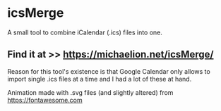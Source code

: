 # icsMerge

A small tool to combine iCalendar (.ics) files into one.

## Find it at >> https://michaelion.net/icsMerge/

Reason for this tool's existence is that Google Calendar only allows to import single .ics files at a time and I had a lot of these at hand.

Animation made with .svg files (and slightly altered) from https://fontawesome.com
